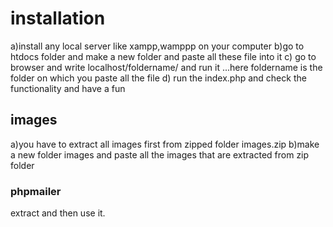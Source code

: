 # installation
a)install any local server like xampp,wamppp on your computer
b)go to htdocs folder and make a new folder and paste all these file into it
c) go to browser and write localhost/foldername/  and run it ...here foldername is the folder on which you paste all the file
d) run the index.php and check the functionality and have a fun 


## images
a)you have to extract all images first from zipped folder images.zip
b)make a new folder images and paste all the images that are extracted from zip folder

### phpmailer
extract and then use it.
